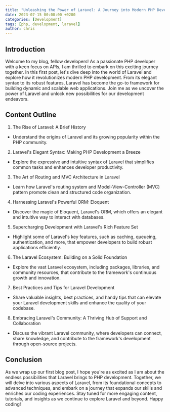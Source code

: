 ```yaml
---
title: "Unleashing the Power of Laravel: A Journey into Modern PHP Development"
date: 2023-07-15 00:00:00 +0200
categories: [Development]
tags: [php, development, laravel]
author: chris
---
```


## Introduction

Welcome to my blog, fellow developers! As a passionate PHP developer with a keen focus on APIs, I am thrilled to embark on this exciting journey together. In this first post, let's dive deep into the world of Laravel and explore how it revolutionizes modern PHP development. From its elegant syntax to its robust features, Laravel has become the go-to framework for building dynamic and scalable web applications. Join me as we uncover the power of Laravel and unlock new possibilities for our development endeavors.

## Content Outline

1. The Rise of Laravel: A Brief History
  - Understand the origins of Laravel and its growing popularity within the PHP community.
2. Laravel's Elegant Syntax: Making PHP Development a Breeze
  - Explore the expressive and intuitive syntax of Laravel that simplifies common tasks and enhances developer productivity.
3. The Art of Routing and MVC Architecture in Laravel
  - Learn how Laravel's routing system and Model-View-Controller (MVC) pattern promote clean and structured code organization.
4. Harnessing Laravel's Powerful ORM: Eloquent
  - Discover the magic of Eloquent, Laravel's ORM, which offers an elegant and intuitive way to interact with databases.
5. Supercharging Development with Laravel's Rich Feature Set
  - Highlight some of Laravel's key features, such as caching, queueing, authentication, and more, that empower developers to build robust applications efficiently.
6. The Laravel Ecosystem: Building on a Solid Foundation
  - Explore the vast Laravel ecosystem, including packages, libraries, and community resources, that contribute to the framework's continuous growth and innovation.
7. Best Practices and Tips for Laravel Development
  - Share valuable insights, best practices, and handy tips that can elevate your Laravel development skills and enhance the quality of your codebase.
8. Embracing Laravel's Community: A Thriving Hub of Support and Collaboration
  - Discuss the vibrant Laravel community, where developers can connect, share knowledge, and contribute to the framework's development through open-source projects.

## Conclusion

As we wrap up our first blog post, I hope you're as excited as I am about the endless possibilities that Laravel brings to PHP development. Together, we will delve into various aspects of Laravel, from its foundational concepts to advanced techniques, and embark on a journey that expands our skills and enriches our coding experiences. Stay tuned for more engaging content, tutorials, and insights as we continue to explore Laravel and beyond. Happy coding!
